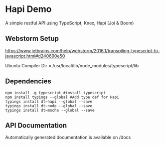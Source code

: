 # Hapi Demo
A simple restful API using TypeScript, Knex, Hapi (Joi & Boom)

## Webstorm Setup 
https://www.jetbrains.com/help/webstorm/2016.1/transpiling-typescript-to-javascript.html#d240690e50 

Ubuntu Compiler Dir = /usr/local/lib/node_modules/typescript/lib
    
## Dependencies 
```
npm install -g typescript #install typescript 
npm install typings --global #Add type def for Hapi 
typings install dt~hapi --global --save
typings install dt~node --global --save
typings install dt~mocha --global --save
```

## API Documentation
Automatically generated documentation is available on /docs